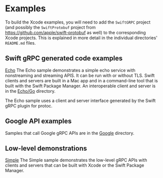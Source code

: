 
# Examples

To build the Xcode examples, you will need to add the `SwiftGRPC` project (and possibly the `SwiftProtobuf` project from https://github.com/apple/swift-protobuf as well) to the corresponding Xcode projects. This is explained in more detail in the individual directories' `README.md` files.

## Swift gRPC generated code examples

[Echo](EchoXcode)
The Echo sample demonstrates a simple echo service with nonstreaming and streaming APIS.
It can be run with or without TLS. Swift clients and servers are built in a Mac app 
and in a command-line tool that is built with the Swift Package Manager. An 
interoperable client and server is in the [Echo/Go](EchoXcode/Go) directory. 

The Echo sample uses a client and server interface generated by the Swift gRPC plugin
for protoc.

## Google API examples

Samples that call Google gRPC APIs are in the [Google](Google) directory.

## Low-level demonstrations

[Simple](SimpleXcode)
The Simple sample demonstrates the low-level gRPC APIs with clients and servers
that can be built with Xcode or the Swift Package Manager.
